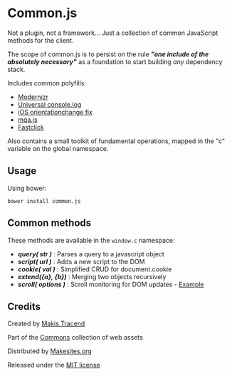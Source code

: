 # Common.js

Not a plugin, not a framework... Just a collection of common JavaScript methods for the client.

The scope of common.js is to persist on the rule ***"one include of the absolutely necessary"*** as a foundation to start building _any_ dependency stack.


Includes common polyfills:

* [Modernizr](https://github.com/Modernizr/Modernizr)
* [Universal console.log](https://github.com/h5bp/html5-boilerplate/blob/master/js/plugins.js)
* [iOS orientationchange fix](https://github.com/scottjehl/iOS-Orientationchange-Fix)
* [mqa.js](https://github.com/peol/mqa.js)
* [Fastclick](https://github.com/ftlabs/fastclick)

Also contains a small toolkit of fundamental operations, mapped in the "c" variable on the global namespace.


## Usage

Using bower:
```
bower install common.js
```

## Common methods

These methods are available in the ```window.c``` namespace:

* ***query( str )*** : Parses a query to a javascript object
* ***script( url )*** : Adds a new script to the DOM
* ***cookie( val )*** : Simplified CRUD for document.cookie
* ***extend({a}, {b})*** : Merging two objects recursively
* ***scroll( options )*** : Scroll monitoring for DOM updates - [Example](http://rawgithub.com/commons/common.js/master/examples/scroll.html)


## Credits

Created by [Makis Tracend](http://tracend.me)

Part of the [Commons](http://github.com/commons) collection of web assets

Distributed by [Makesites.org](http://makesites.org)

Released under the [MIT license](http://makesites.org/licenses/MIT)

